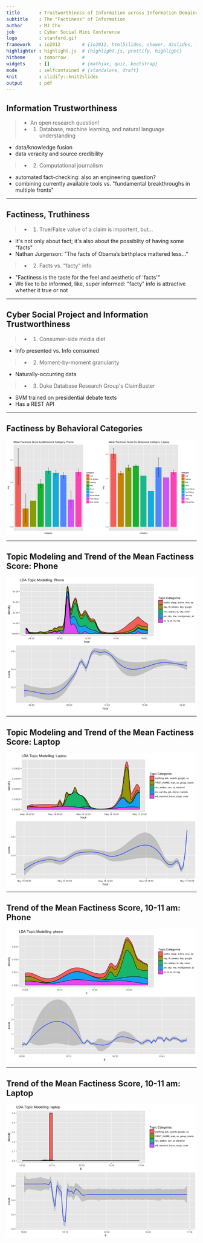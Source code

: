 ```yaml
---
title       : Trustworthiness of Information across Information Domains
subtitle    : The "Factiness" of Information
author      : MJ Cho
job         : Cyber Social Mini Conference
logo        : stanford.gif
framework   : io2012        # {io2012, html5slides, shower, dzslides, ...}
highlighter : highlight.js  # {highlight.js, prettify, highlight}
hitheme     : tomorrow      # 
widgets     : []            # {mathjax, quiz, bootstrap}
mode        : selfcontained # {standalone, draft}
knit        : slidify::knit2slides
output      : pdf
---
```




## Information Trustworthiness
>- An open research question!
>- 1. Database, machine learning, and natural language understanding
  - data/knowledge fusion
  - data veracity and source credibility
>- 2. Computational journalism 
  - automated fact-checking: also an engineering question?
  - combining currently available tools vs. "fundamental breakthroughs in multiple fronts"

---

## Factiness, Truthiness
>- 1. True/False value of a claim is importent, but...
  - It's not only about fact; it's also about the possiblity of having some "facts"
  - Nathan Jurgenson: "The facts of Obama’s birthplace mattered less..."
>- 2. Facts vs. "facty" info
  - "Factiness is the taste for the feel and aesthetic of 'facts'" 
  - We like to be informed, like, super informed: "facty" info is attractive whether it true or not

---

## Cyber Social Project and Information Trustworthiness
>- 1. Consumer-side media diet
  - Info presented vs. Info consumed
>- 2. Moment-by-moment granularity
  - Naturally-occurring data
>- 3. Duke Database Research Group's ClaimBuster
  - SVM trained on presidential debate texts
  - Has a REST API

---

## Factiness by Behavioral Categories
<img src="assets/fig/unnamed-chunk-2-1.png" title="plot of chunk unnamed-chunk-2" alt="plot of chunk unnamed-chunk-2" style="display: block; margin: auto;" />

---

## Topic Modeling and Trend of the Mean Factiness Score: Phone
<img src="assets/fig/unnamed-chunk-3-1.png" title="plot of chunk unnamed-chunk-3" alt="plot of chunk unnamed-chunk-3" style="display: block; margin: auto;" />

---

## Topic Modeling and Trend of the Mean Factiness Score: Laptop
<img src="assets/fig/unnamed-chunk-4-1.png" title="plot of chunk unnamed-chunk-4" alt="plot of chunk unnamed-chunk-4" style="display: block; margin: auto;" />

---

## Trend of the Mean Factiness Score, 10-11 am: Phone
<img src="assets/fig/unnamed-chunk-5-1.png" title="plot of chunk unnamed-chunk-5" alt="plot of chunk unnamed-chunk-5" style="display: block; margin: auto;" />

---

## Trend of the Mean Factiness Score, 10-11 am: Laptop
<img src="assets/fig/unnamed-chunk-6-1.png" title="plot of chunk unnamed-chunk-6" alt="plot of chunk unnamed-chunk-6" style="display: block; margin: auto;" />
